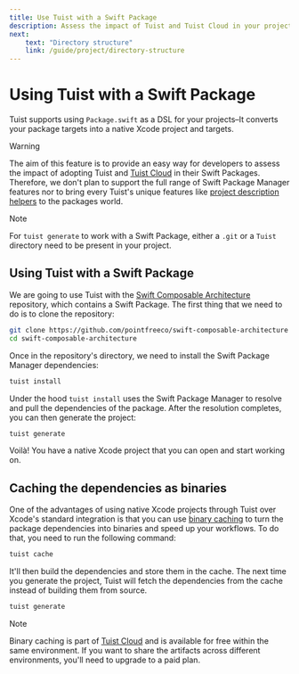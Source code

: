 ```yaml
---
title: Use Tuist with a Swift Package
description: Assess the impact of Tuist and Tuist Cloud in your projects by using it with an existing Swift Package.
next: 
    text: "Directory structure"
    link: /guide/project/directory-structure
---
```


# Using Tuist with a Swift Package <Badge type="warning" text="beta" />

Tuist supports using `Package.swift` as a DSL for your projects–It converts your package targets into a native Xcode project and targets.

> [!WARNING]
> The aim of this feature is to provide an easy way for developers to assess the impact of adopting Tuist and [Tuist Cloud](/cloud/what-is-cloud) in their Swift Packages. Therefore, we don't plan to support the full range of Swift Package Manager features nor to bring every Tuist's unique features like [project description helpers](/guide/project/code-sharing) to the packages world.

> [!NOTE]
> For `tuist generate` to work with a Swift Package, either a `.git` or a `Tuist` directory need to be present in your project.

## Using Tuist with a Swift Package

We are going to use Tuist with the [Swift Composable Architecture](https://github.com/pointfreeco/swift-composable-architecture) repository, which contains a Swift Package. The first thing that we need to do is to clone the repository:

```bash
git clone https://github.com/pointfreeco/swift-composable-architecture
cd swift-composable-architecture
```

Once in the repository's directory, we need to install the Swift Package Manager dependencies:

```bash
tuist install
```

Under the hood `tuist install` uses the Swift Package Manager to resolve and pull the dependencies of the package.
After the resolution completes, you can then generate the project:

```bash
tuist generate
```

Voilà! You have a native Xcode project that you can open and start working on.

## Caching the dependencies as binaries

One of the advantages of using native Xcode projects through Tuist over Xcode's standard integration is that you can use [binary caching](/cloud/binary-caching) to turn the package dependencies into binaries and speed up your workflows. To do that, you need to run the following command:

```bash
tuist cache
```

It'll then build the dependencies and store them in the cache. The next time you generate the project, Tuist will fetch the dependencies from the cache instead of building them from source.

```bash
tuist generate
```

> [!NOTE] 
> Binary caching is part of [Tuist Cloud](/cloud/what-is-cloud) and is available for free within the same environment. If you want to share the artifacts across different environments, you'll need to upgrade to a paid plan.